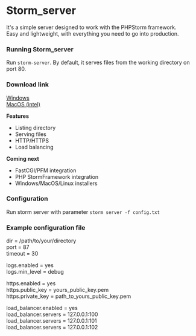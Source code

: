 # Storm_server
It's a simple server designed to work with the PHPStorm framework.\
Easy and lightweight, with everything you need to go into production.

### Running Storm_server
Run `storm-server`. By default, it serves files from the working directory on port  80.

### Download link
[Windows](https://github.com/stormmore-com/storm-server/releases/download/0.1.0/storm-server.x64.zip)\
[MacOS (intel)]()

**Features**
- Listing directory
- Serving files
- HTTP/HTTPS
- Load balancing

**Coming next**

- FastCGI/PFM integration
- PHP StormFramework integration
- Windows/MacOS/Linux installers

### Configuration
Run storm server with parameter
`storm server -f config.txt`

### Example configuration file

dir = /path/to/your/directory\
port = 87\
timeout = 30

logs.enabled = yes\
logs.min_level = debug

https.enabled = yes\
https.public_key = yours_public_key.pem\
https.private_key = path_to_yours_public_key.pem

load_balancer.enabled = yes\
load_balancer.servers = 127.0.0.1:100\
load_balancer.servers = 127.0.0.1:101\
load_balancer.servers = 127.0.0.1:102